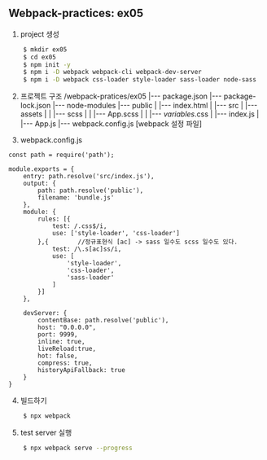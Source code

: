 ## Webpack-practices: ex05
1. project 생성
``` bash
    $ mkdir ex05
    $ cd ex05
    $ npm init -y
    $ npm i -D webpack webpack-cli webpack-dev-server
    $ npm i -D webpack css-loader style-loader sass-loader node-sass
```

2. 프로젝트 구조
/webpack-pratices/ex05
    |--- package.json
    |--- package-lock.json
    |--- node-modules
    |--- public
    |       |--- index.html
    | 
    |--- src
    |       |--- assets
    |       |       |--- scss
    |       |             |--- App.scss
    |       |             |--- _variables_.css
    |       |--- index.js
    |       |--- App.js
    |--- webpack.config.js [webpack 설정 파일]

3. webpack.config.js
```
const path = require('path');

module.exports = {
    entry: path.resolve('src/index.js'),
    output: {
        path: path.resolve('public'),
        filename: 'bundle.js'
    },
    module: {
        rules: [{
            test: /.css$/i,
            use: ['style-loader', 'css-loader']
        },{        //정규표현식 [ac] -> sass 일수도 scss 일수도 있다.
            test: /\.s[ac]ss/i,
            use: [
                'style-loader',
                'css-loader',
                'sass-loader'
            ]
        }]
    },

    devServer: {
        contentBase: path.resolve('public'),
        host: "0.0.0.0",
        port: 9999,
        inline: true,
        liveReload:true,
        hot: false,
        compress: true,
        historyApiFallback: true
    }
}
```

4. 빌드하기
``` bash
    $ npx webpack
```

5. test server 실행
``` bash
    $ npx webpack serve --progress
```